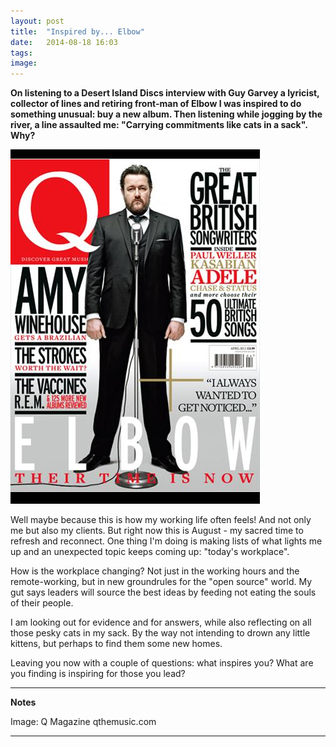 ```yaml
---
layout: post
title:  "Inspired by... Elbow"
date:   2014-08-18 16:03
tags: 
image: 
---
```


**On listening to a Desert Island Discs interview with Guy Garvey a lyricist, collector of lines and retiring front-man of Elbow I was inspired to do something unusual: buy a new album. Then listening while jogging by the river, a line assaulted me: "Carrying commitments like cats in a sack". Why?**

![](/libb/images/guy-garvey.jpg)

Well maybe because this is how my working life often feels! And not only me but also my clients. But right now this is August - my sacred time to refresh and reconnect. One thing I'm doing is making lists of what lights me up and an unexpected topic keeps coming up: "today's workplace". 

How is the workplace changing? Not just in the working hours and the remote-working, but in new groundrules for the "open source" world. My gut says leaders will source the best ideas by feeding not eating the souls of their people.

I am looking out for evidence and for answers, while also reflecting on all those pesky cats in my sack. By the way not intending to drown any little kittens, but perhaps to find them some new homes. 

Leaving you now with a couple of questions: what inspires you? What are you finding is inspiring for those you lead?

__________________
<b>Notes</b>

Image: Q Magazine qthemusic.com

__________________
